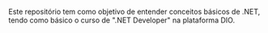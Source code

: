 Este repositório tem como objetivo de entender conceitos básicos de .NET, tendo como básico o curso de ".NET Developer" na plataforma DIO.